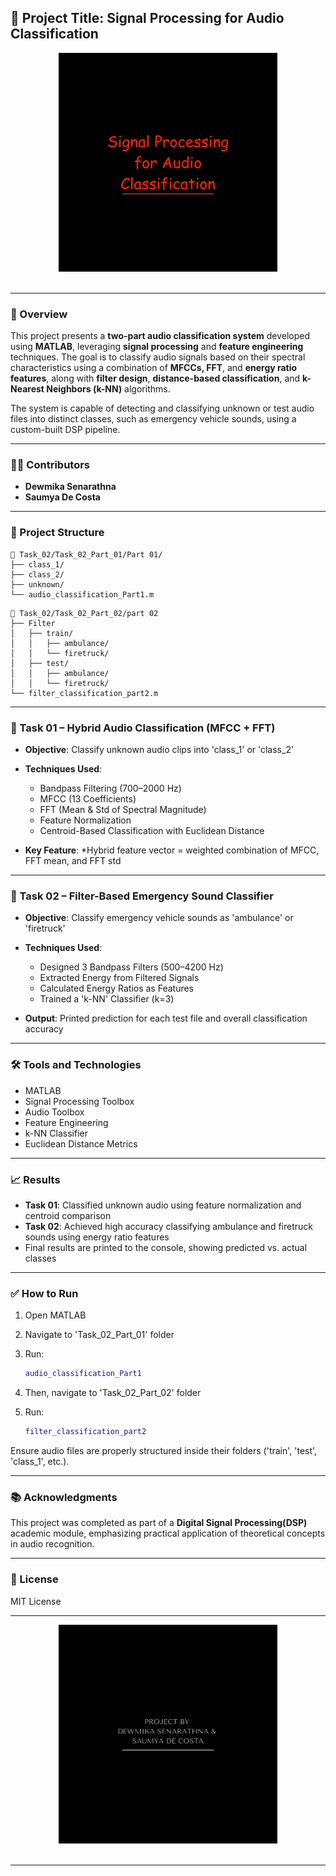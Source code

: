 ## 📌 Project Title: **Signal Processing for Audio Classification**

<div align="center">
  <img src="Title.png" alt="Topic" style="width: 350px; height: auto;">
</div><br>

---

### 🧠 Overview

This project presents a **two-part audio classification system** developed using **MATLAB**, leveraging **signal processing** and **feature engineering** techniques. The goal is to classify audio signals based on their spectral characteristics using a combination of **MFCCs, FFT**, and **energy ratio features**, along with **filter design**, **distance-based classification**, and **k-Nearest Neighbors (k-NN)** algorithms.

The system is capable of detecting and classifying unknown or test audio files into distinct classes, such as emergency vehicle sounds, using a custom-built DSP pipeline.

---

### 🧑‍💻 Contributors

* **Dewmika Senarathna**
* **Saumya De Costa**

---

### 📂 Project Structure

```
📁 Task_02/Task_02_Part_01/Part 01/
├── class_1/
├── class_2/
├── unknown/
└── audio_classification_Part1.m
```

```
📁 Task_02/Task_02_Part_02/part 02
├── Filter
│   ├── train/
│   │   ├── ambulance/
│   │   └── firetruck/
│   ├── test/
│   │   ├── ambulance/
│   │   └── firetruck/
└── filter_classification_part2.m      
```

---

### 🎯 Task 01 – **Hybrid Audio Classification (MFCC + FFT)**

* **Objective**: Classify unknown audio clips into 'class_1' or 'class_2'
* **Techniques Used**:
  * Bandpass Filtering (700–2000 Hz)
  * MFCC (13 Coefficients)
  * FFT (Mean & Std of Spectral Magnitude)
  * Feature Normalization
  * Centroid-Based Classification with Euclidean Distance

* **Key Feature**: 
  *Hybrid feature vector = weighted combination of MFCC, FFT mean, and FFT std

---

### 🎯 Task 02 – **Filter-Based Emergency Sound Classifier**

* **Objective**: Classify emergency vehicle sounds as 'ambulance' or 'firetruck'
* **Techniques Used**:
  * Designed 3 Bandpass Filters (500–4200 Hz)
  * Extracted Energy from Filtered Signals
  * Calculated Energy Ratios as Features
  * Trained a 'k-NN' Classifier (k=3)

* **Output**: Printed prediction for each test file and overall classification accuracy

---

### 🛠️ Tools and Technologies

* MATLAB
* Signal Processing Toolbox
* Audio Toolbox
* Feature Engineering
* k-NN Classifier
* Euclidean Distance Metrics

---

### 📈 Results

* **Task 01**: Classified unknown audio using feature normalization and centroid comparison
* **Task 02**: Achieved high accuracy classifying ambulance and firetruck sounds using energy ratio features
* Final results are printed to the console, showing predicted vs. actual classes

---

### ✅ How to Run

1. Open MATLAB
2. Navigate to 'Task_02_Part_01' folder
3. Run:

   ```matlab
   audio_classification_Part1
   ```

4. Then, navigate to 'Task_02_Part_02' folder

5. Run:

   ```matlab
   filter_classification_part2
   ```

Ensure audio files are properly structured inside their folders ('train', 'test', 'class_1', etc.).

---

### 📚 Acknowledgments

This project was completed as part of a **Digital Signal Processing(DSP)** academic module, emphasizing practical application of theoretical concepts in audio recognition.

---

### 📎 License

MIT License

---

<div align="center">
  <img src="Team.png" alt="Team" style="width: 350px; height: auto;">
</div><br>

---
